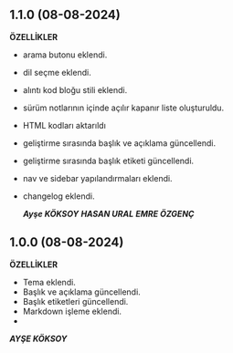 ## **1.1.0 (08-08-2024)**

**ÖZELLİKLER**
- arama butonu eklendi.
- dil seçme eklendi.
- alıntı kod bloğu stili eklendi.
- sürüm notlarının içinde açılır kapanır liste oluşturuldu.
- HTML kodları aktarıldı
- geliştirme sırasında başlık ve açıklama güncellendi.
- geliştirme sırasında başlık etiketi güncellendi.
- nav ve sidebar yapılandırmaları eklendi.
- changelog eklendi.    

  **_Ayşe KÖKSOY_**
  **_HASAN URAL_**
  **_EMRE ÖZGENÇ_**

## **1.0.0 (08-08-2024)**

**ÖZELLİKLER**
- Tema eklendi.
- Başlık ve açıklama güncellendi. 
- Başlık etiketleri güncellendi.
- Markdown işleme eklendi.  
- 
**_AYŞE KÖKSOY_**


